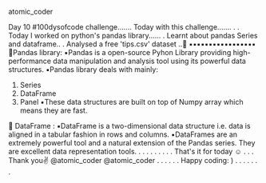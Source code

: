 atomic_coder

Day 10 #100dysofcode challenge.......
Today with this challenge.......
.
.
Today I worked on python's pandas library......
.
Learnt about pandas Series and dataframe..
.
Analysed a free 'tips.csv' dataset ..📝
▪️▪️▪️▪️▪️▪️▪️▪️▪️▪️▪️▪️▪️▪️▪️▪️▪️
🔸Pandas library:
▪️Pandas is a open-source Pyhon Library providing high-performance data manipulation and analysis tool using its powerful data structures.
▪️Pandas library deals with mainly:
1) Series
2) DataFrame
3) Panel
▪️These data structures are built on top of Numpy array which means they are fast.

🔸 DataFrame :
▪️DataFrame is a two-dimensional data structure i.e. data is aligned in a tabular fashion in rows and columns.
▪️DataFrames are an extremely powerful tool and a natural extension of the Pandas series.
They are excellent data representation tools.
.
.
.
.
.
.
.
.
.
That's it for today ☺️
.
.
.
Thank you✌️
@atomic_coder
@atomic_coder
.
.
.
.
.
.
Happy coding: )
.
.
.
.
.
.
.